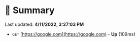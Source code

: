 # 📖 Summary
Last updated: **4/11/2022, 3:27:03 PM**

- `GET` [https://google.com](https://google.com) - **Up** (109ms)
